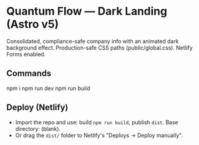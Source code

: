 # Quantum Flow — Dark Landing (Astro v5)

Consolidated, compliance-safe company info with an animated dark background effect.
Production-safe CSS paths (public/global.css). Netlify Forms enabled.

## Commands
npm i
npm run dev
npm run build

## Deploy (Netlify)
- Import the repo and use: build `npm run build`, publish `dist`. Base directory: (blank).
- Or drag the `dist/` folder to Netlify's "Deploys → Deploy manually".
